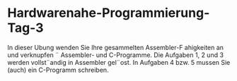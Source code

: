# Hardwarenahe-Programmierung-Tag-3
 In dieser Ubung wenden Sie Ihre gesammelten Assembler-F ahigkeiten an und verknupfen ¨ Assembler- und C-Programme. Die Aufgaben 1, 2 und 3 werden vollst¨andig in Assembler gel¨ost. In Aufgaben 4 bzw. 5 mussen Sie (auch) ein C-Programm schreiben.
